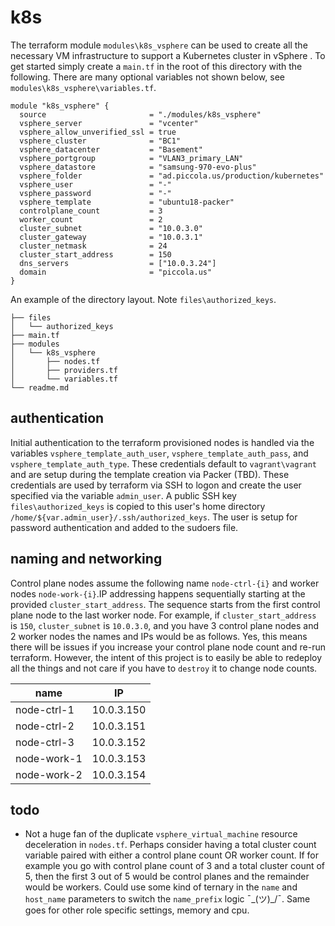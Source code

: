 # k8s

The terraform module `modules\k8s_vsphere` can be used to create all the necessary VM infrastructure to support a Kubernetes cluster in vSphere . To get started simply create a `main.tf` in the root of this directory with the following. There are many optional variables not shown below, see `modules\k8s_vsphere\variables.tf`.

```hcl
module "k8s_vsphere" {
  source                       = "./modules/k8s_vsphere"
  vsphere_server               = "vcenter"
  vsphere_allow_unverified_ssl = true
  vsphere_cluster              = "BC1"
  vsphere_datacenter           = "Basement"
  vsphere_portgroup            = "VLAN3_primary_LAN"
  vsphere_datastore            = "samsung-970-evo-plus"
  vsphere_folder               = "ad.piccola.us/production/kubernetes"
  vsphere_user                 = "-"
  vsphere_password             = "-"
  vsphere_template             = "ubuntu18-packer"
  controlplane_count           = 3
  worker_count                 = 2
  cluster_subnet               = "10.0.3.0"
  cluster_gateway              = "10.0.3.1"
  cluster_netmask              = 24
  cluster_start_address        = 150
  dns_servers                  = ["10.0.3.24"]
  domain                       = "piccola.us"
}
```

An example of the directory layout. Note `files\authorized_keys`.

```plaintext
├── files
│   └── authorized_keys
├── main.tf
├── modules
│   └── k8s_vsphere
│       ├── nodes.tf
│       ├── providers.tf
│       └── variables.tf
└── readme.md
```

## authentication

Initial authentication to the terraform provisioned nodes is handled via the variables `vsphere_template_auth_user`, `vsphere_template_auth_pass`, and `vsphere_template_auth_type`. These credentials default to `vagrant\vagrant` and are setup during the template creation via Packer (TBD). These credentials are used by terraform via SSH to logon and create the user specified via the variable `admin_user`. A public SSH key `files\authorized_keys` is copied to this user's home directory `/home/${var.admin_user}/.ssh/authorized_keys`. The user is setup for password authentication and added to the sudoers file.

## naming and networking

Control plane nodes assume the following name `node-ctrl-{i}` and worker nodes `node-work-{i}`.IP addressing happens sequentially starting at the provided `cluster_start_address`. The sequence starts from the first control plane node to the last worker node. For example, if `cluster_start_address` is `150`, `cluster_subnet` is `10.0.3.0`, and you have 3 control plane nodes and 2 worker nodes the names and IPs would be as follows. Yes, this means there will be issues if you increase your control plane node count and re-run terraform. However, the intent of this project is to easily be able to redeploy all the things and not care if you have to `destroy` it to change node counts.

| name        | IP         |
|-------------|------------|
| node-ctrl-1 | 10.0.3.150 |
| node-ctrl-2 | 10.0.3.151 |
| node-ctrl-3 | 10.0.3.152 |
| node-work-1 | 10.0.3.153 |
| node-work-2 | 10.0.3.154 |

## todo

- Not a huge fan of the duplicate `vsphere_virtual_machine` resource deceleration in `nodes.tf`. Perhaps consider having a total cluster count variable paired with either a control plane count OR worker count. If for example you go with control plane count of 3 and a total cluster count of 5, then the first 3 out of 5 would be control planes and the remainder would be workers. Could use some kind of ternary in the `name` and `host_name` parameters to switch the `name_prefix` logic ¯\_(ツ)_/¯. Same goes for other role specific settings, memory and cpu.
